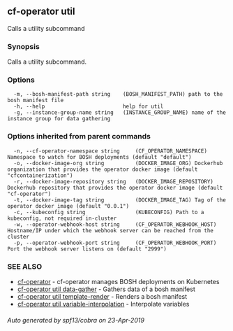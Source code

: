 ## cf-operator util

Calls a utility subcommand

### Synopsis

Calls a utility subcommand.

### Options

```
  -m, --bosh-manifest-path string    (BOSH_MANIFEST_PATH) path to the bosh manifest file
  -h, --help                         help for util
  -g, --instance-group-name string   (INSTANCE_GROUP_NAME) name of the instance group for data gathering
```

### Options inherited from parent commands

```
  -n, --cf-operator-namespace string     (CF_OPERATOR_NAMESPACE) Namespace to watch for BOSH deployments (default "default")
  -o, --docker-image-org string          (DOCKER_IMAGE_ORG) Dockerhub organization that provides the operator docker image (default "cfcontainerization")
  -r, --docker-image-repository string   (DOCKER_IMAGE_REPOSITORY) Dockerhub repository that provides the operator docker image (default "cf-operator")
  -t, --docker-image-tag string          (DOCKER_IMAGE_TAG) Tag of the operator docker image (default "0.0.1")
  -c, --kubeconfig string                (KUBECONFIG) Path to a kubeconfig, not required in-cluster
  -w, --operator-webhook-host string     (CF_OPERATOR_WEBHOOK_HOST) Hostname/IP under which the webhook server can be reached from the cluster
  -p, --operator-webhook-port string     (CF_OPERATOR_WEBHOOK_PORT) Port the webhook server listens on (default "2999")
```

### SEE ALSO

* [cf-operator](cf-operator.md)	 - cf-operator manages BOSH deployments on Kubernetes
* [cf-operator util data-gather](cf-operator_util_data-gather.md)	 - Gathers data of a bosh manifest
* [cf-operator util template-render](cf-operator_util_template-render.md)	 - Renders a bosh manifest
* [cf-operator util variable-interpolation](cf-operator_util_variable-interpolation.md)	 - Interpolate variables

###### Auto generated by spf13/cobra on 23-Apr-2019
